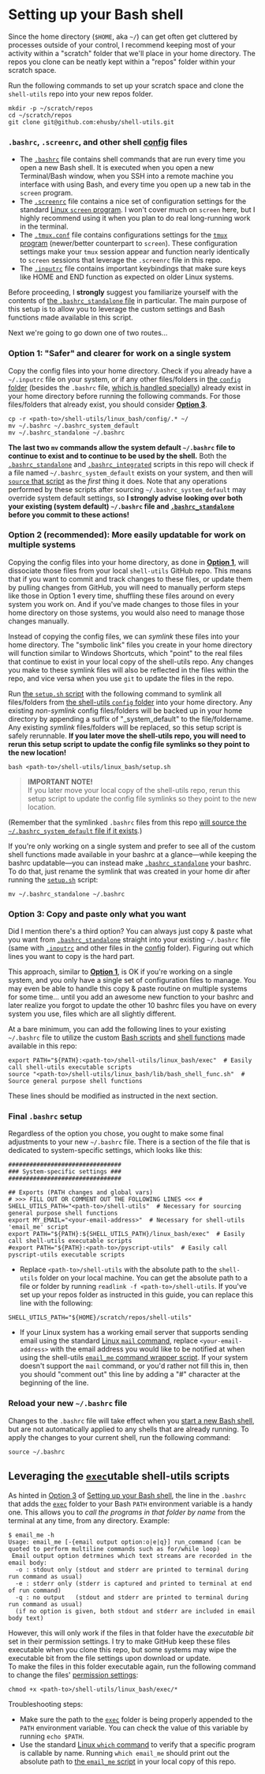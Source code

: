 # <a name="shell_config"></a>Setting up your Bash shell
Since the home directory (`$HOME`, aka `~/`) can get often get cluttered by processes outside of your control, I recommend keeping most of your activity within a "scratch" folder that we'll place in your home directory. The repos you clone can be neatly kept within a "repos" folder within your scratch space.

Run the following commands to set up your scratch space and clone the `shell-utils` repo into your new repos folder.
```
mkdir -p ~/scratch/repos
cd ~/scratch/repos
git clone git@github.com:ehusby/shell-utils.git
```

### <a name="shell_config_files"></a>`.bashrc`, `.screenrc`,  and other shell [config](./config) files
- The [`.bashrc`](./config/.bashrc_standalone) file contains shell commands that are run every time you open a new Bash shell. It is executed when you open a new Terminal/Bash window, when you SSH into a remote machine you interface with using Bash, and every time you open up a new tab in the `screen` program.
- The [`.screenrc`](./config/.screenrc) file contains a nice set of configuration settings for the standard [Linux `screen` program](https://www.gnu.org/software/screen/). I won't cover much on `screen` here, but I highly recommend using it when you plan to do real long-running work in the terminal.
- The [`.tmux.conf`](./config/.tmux.conf) file contains configurations settings for the [`tmux` program](https://github.com/tmux/tmux#welcome-to-tmux) (newer/better counterpart to `screen`). These configuration settings make your `tmux` session appear and function nearly identically to `screen` sessions that leverage the `.screenrc` file in this repo.
- The [`.inputrc`](./config/.inputrc) file contains important keybindings that make sure keys like HOME and END function as expected on older Linux systems.

Before proceeding, I **strongly** suggest you familiarize yourself with the contents of [the `.bashrc_standalone` file](./config/.bashrc_standalone) in particular. The main purpose of this setup is to allow you to leverage the custom settings and Bash functions made available in this script.

Next we're going to go down one of two routes...

### <a name="shell_config_opt1"></a>Option 1: "Safer" and clearer for work on a single system
Copy the config files into your home directory. Check if you already have a `~/.inputrc` file on your system, or if any other files/folders in [the `config` folder](./config) (besides the `.bashrc` file, [which is handled specially](#shell_config_bashrc_default)) already exist in your home directory before running the following commands. For those files/folders that already exist, you should consider [**Option 3**](#shell_config_opt3).
```
cp -r <path-to>/shell-utils/linux_bash/config/.* ~/
mv ~/.bashrc ~/.bashrc_system_default
mv ~/.bashrc_standalone ~/.bashrc
```
<a name="shell_config_bashrc_default"></a>**The last two `mv` commands allow the system default `~/.bashrc` file to continue to exist and to continue to be used by the shell.** Both the [`.bashrc_standalone`](./config/.bashrc_standalone) and [`.bashrc_integrated`](./config/.bashrc_integrated) scripts in this repo will check if a file named `~/.bashrc_system_default` exists on your system, and then will [`source` that script](https://www.gnu.org/software/bash/manual/html_node/Bash-Builtins.html) as the _first_ thing it does. Note that any operations performed by these scripts after sourcing `~/.bashrc_system_default` may override system default settings, so **I strongly advise looking over both your existing (system default) `~/.bashrc` file and [`.bashrc_standalone`](./config/.bashrc_standalone) before you commit to these actions!**

### <a name="shell_config_opt2"></a>Option 2 (recommended): More easily updatable for work on multiple systems
Copying the config files into your home directory, as done in [**Option 1**](#shell_config_opt1), will dissociate those files from your local `shell-utils` GitHub repo. This means that if you want to commit and track changes to these files, or update them by pulling changes from GitHub, you will need to manually perform steps like those in Option 1 every time, shuffling these files around on every system you work on. And if you've made changes to those files in your home directory on those systems, you would also need to manage those changes manually.

Instead of copying the config files, we can _symlink_ these files into your home directory. The "symbolic link" files you create in your home directory will function similar to Windows Shortcuts, which "point" to the real files that continue to exist in your local copy of the shell-utils repo. Any changes you make to these symlink files will also be reflected in the files within the repo, and vice versa when you use `git` to update the files in the repo.

Run [the `setup.sh` script](./setup.sh) with the following command to symlink all files/folders from [the shell-utils `config` folder](./config) into your home directory. Any existing *non-symlink* config files/folders will be backed up in your home directory by appending a suffix of "_system_default" to the file/foldername. Any existing *symlink* files/folders will be replaced, so this setup script is safely rerunnable. **If you later move the shell-utils repo, you will need to rerun this setup script to update the config file symlinks so they point to the new location!**
```
bash <path-to>/shell-utils/linux_bash/setup.sh
```
> **IMPORTANT NOTE!**
> <br>If you later move your local copy of the shell-utils repo, rerun this setup script to update the config file symlinks so they point to the new location.

(Remember that the symlinked `.bashrc` files from this repo [will source the `~/.bashrc_system_default` file if it exists](#shell_config_bashrc_default).)

If you're only working on a single system and prefer to see all of the custom shell functions made available in your bashrc at a glance—while keeping the bashrc updatable—you can instead make [`.bashrc_standalone`](./config/.bashrc_standalone) your bashrc. To do that, just rename the symlink that was created in your home dir after running the [`setup.sh`](./setup.sh) script:
```
mv ~/.bashrc_standalone ~/.bashrc
```

### <a name="shell_config_opt3"></a>Option 3: Copy and paste only what you want
Did I mention there's a third option? You can always just copy & paste what you want from [`.bashrc_standalone`](./config/.bashrc_standalone) straight into your existing `~/.bashrc` file (same with [`.inputrc`](./config/.inputrc) and other files in the [config](./config) folder). Figuring out which lines you want to copy is the hard part.

This approach, similar to [**Option 1**](#shell_config_opt1), is OK if you're working on a single system, and you only have a single set of configuration files to manage. You may even be able to handle this copy & paste routine on multiple systems for some time... until you add an awesome new function to your bashrc and later realize you forgot to update the other 10 bashrc files you have on every system you use, files which are all slightly different.

At a bare minimum, you can add the following lines to your existing `~/.bashrc` file to utilize the custom [Bash scripts](./exec) and [shell functions](./lib/bash_shell_func.sh) made available in this repo:
```
export PATH="${PATH}:<path-to>/shell-utils/linux_bash/exec"  # Easily call shell-utils executable scripts
source "<path-to>/shell-utils/linux_bash/lib/bash_shell_func.sh"  # Source general purpose shell functions
```
These lines should be modified as instructed in the next section.

### Final `.bashrc` setup
Regardless of the option you chose, you ought to make some final adjustments to your new `~/.bashrc` file. There is a section of the file that is dedicated to system-specific settings, which looks like this:
```
################################
### System-specific settings ###
################################

## Exports (PATH changes and global vars)
# >>> FILL OUT OR COMMENT OUT THE FOLLOWING LINES <<< #
SHELL_UTILS_PATH="<path-to>/shell-utils"  # Necessary for sourcing general purpose shell functions
export MY_EMAIL="<your-email-address>"  # Necessary for shell-utils 'email_me' script
export PATH="${PATH}:${SHELL_UTILS_PATH}/linux_bash/exec"  # Easily call shell-utils executable scripts
#export PATH="${PATH}:<path-to>/pyscript-utils"  # Easily call pyscript-utils executable scripts
```
- Replace `<path-to>/shell-utils` with the absolute path to the `shell-utils` folder on your local machine. You can get the absolute path to a file or folder by running `readlink -f <path-to>/shell-utils`. If you've set up your repos folder as instructed in this guide, you can replace this line with the following:
```
SHELL_UTILS_PATH="${HOME}/scratch/repos/shell-utils"
```
- If your Linux system has a working email server that supports sending email using the standard [Linux `mail` command](https://mailutils.org/manual/html_section/mail.html), replace `<your-email-address>` with the email address you would like to be notified at when using the shell-utils [`email_me` command wrapper script](./exec/email_me). If your system doesn't support the `mail` command, or you'd rather not fill this in, then you should "comment out" this line by adding a "#" character at the beginning of the line.

### Reload your new `~/.bashrc` file
Changes to the `.bashrc` file will take effect when you [start a new Bash shell](#shell_config_files), but are not automatically applied to any shells that are already running. To apply the changes to your current shell, run the following command:
```
source ~/.bashrc
```

## Leveraging the [`exec`](./exec)utable shell-utils scripts

As hinted in [Option 3](#shell_config_opt3) of [Setting up your Bash shell](#shell_config), the line in the `.bashrc` that adds the [`exec`](./exec) folder to your Bash `PATH` environment variable is a handy one. This allows you to _call the programs in that folder by name_ from the terminal at any time, from any directory. Example:
```
$ email_me -h
Usage: email_me [-{email output option:o|e|q}] run_command (can be quoted to perform multiline commands such as for/while loop)
 Email output option detrmines which text streams are recorded in the email body:
  -o : stdout only (stdout and stderr are printed to terminal during run command as usual)
  -e : stderr only (stderr is captured and printed to terminal at end of run command)
  -q : no output   (stdout and stderr are printed to terminal during run command as usual)
  (if no option is given, both stdout and stderr are included in email body text)
```
However, this will only work if the files in that folder have the _executable bit_ set in their permission settings. I try to make GitHub keep these files executable when you clone this repo, but some systems may wipe the executable bit from the file settings upon download or update.
<br>
To make the files in this folder executable again, run the following command to change the files' [permission settings](https://www.gnu.org/software/coreutils/manual/html_node/Setting-Permissions.html):
```
chmod +x <path-to>/shell-utils/linux_bash/exec/*
```
Troubleshooting steps:
- Make sure the path to the [`exec`](./exec) folder is being properly appended to the `PATH` environment variable. You can check the value of this variable by running `echo $PATH`.
- Use the standard [Linux `which` command](https://en.wikipedia.org/wiki/Which_(command)) to verify that a specific program is callable by name. Running `which email_me` should print out the absolute path to [the `email_me` script](./exec/email_me) in your local copy of this repo.
